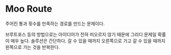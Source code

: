 # Moo Route

주어진 통과 횟수를 만족하는 경로를 만드는 문제이다.

브루트포스 등의 방법으로는 아이디어가 전혀 떠오르지 않기 때문에 그리디 문제일 확률이 매우 높다.
솔루션은 간단하다. 갈 수 있을 때까지 오른쪽으로 가고 갈 수 있을 때까지 왼쪽으로 가는 것을 반복한다.

